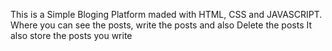 This is a Simple Bloging Platform maded with HTML, CSS and JAVASCRIPT.
Where you can see the posts, write the posts and also Delete the posts
It also store the posts you write
